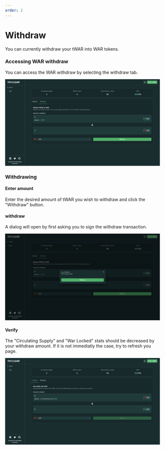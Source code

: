 ```yaml
---
order: 2
---
```


# Withdraw

You can currently withdraw your tWAR into WAR tokens.

### Accessing WAR withdraw

You can access the WAR withdraw by selecting the withdraw tab.

![WAR Withdraw](../assets/WarWithdraw.png)

### Withdrawing

#### Enter amount

Enter the desired amount of tWAR you wish to withdraw and click the "Withdraw" button.

#### withdraw

A dialog will open by first asking you to sign the withdraw transaction.

![Approve allowances](../assets/WarWithdraw-Withdraw.png)

#### Verify

The "Circulating Supply" and "War Locked" stats should be decreased by your withdraw amount. If it is not immediatly the case, try to refresh you page.

![Deposited](../assets/WarWithdraw-Withdrawn.png)